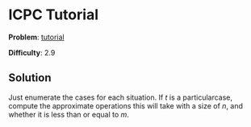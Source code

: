 # ICPC Tutorial

**Problem**: [tutorial](https://open.kattis.com/problems/tutorial)

**Difficulty**: 2.9

## Solution

Just enumerate the cases for each situation. If *t* is a particularcase, compute the approximate operations this will take with a size of *n*, and whether it is less than or equal to *m*. 